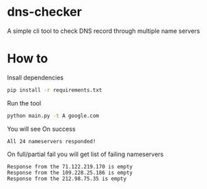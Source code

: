 # dns-checker
A simple cli tool to check DNS record through multiple name servers

# How to

Insall dependencies
```bash
pip install -r requirements.txt
```

Run the tool 
```bash
python main.py -t A google.com
```

You will see
On success
```
All 24 nameservers responded!
```

On full/partial fail you will get list of failing nameservers
```
Response from the 71.122.219.170 is empty
Response from the 109.228.25.186 is empty
Response from the 212.98.75.35 is empty
```
